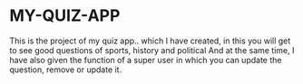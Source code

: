 # MY-QUIZ-APP
This is the project of my quiz app.. which I have created, in this you will get to see good questions of sports, history and political And at the same time, I have also given the function of a super user in which you can update the question, remove or update it.
